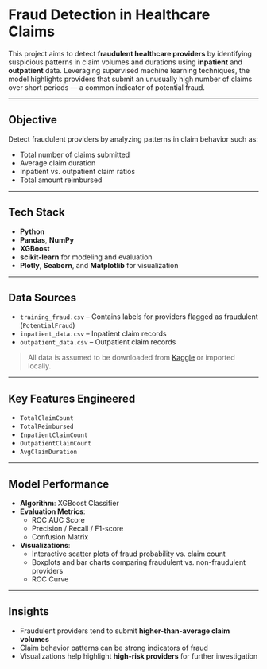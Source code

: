#  Fraud Detection in Healthcare Claims

This project aims to detect **fraudulent healthcare providers** by identifying suspicious patterns in claim volumes and durations using **inpatient** and **outpatient** data. Leveraging supervised machine learning techniques, the model highlights providers that submit an unusually high number of claims over short periods — a common indicator of potential fraud.

---

##  Objective

Detect fraudulent providers by analyzing patterns in claim behavior such as:

- Total number of claims submitted
- Average claim duration
- Inpatient vs. outpatient claim ratios
- Total amount reimbursed

---

##  Tech Stack

- **Python**
- **Pandas**, **NumPy**
- **XGBoost**
- **scikit-learn** for modeling and evaluation
- **Plotly**, **Seaborn**, and **Matplotlib** for visualization

---

##  Data Sources

- `training_fraud.csv` – Contains labels for providers flagged as fraudulent (`PotentialFraud`)
- `inpatient_data.csv` – Inpatient claim records
- `outpatient_data.csv` – Outpatient claim records

> All data is assumed to be downloaded from [Kaggle](https://www.kaggle.com/datasets/rohitrox/medicare-healthcare-claims-fraud-detection) or imported locally.

---

##  Key Features Engineered

- `TotalClaimCount`
- `TotalReimbursed`
- `InpatientClaimCount`
- `OutpatientClaimCount`
- `AvgClaimDuration`

---

##  Model Performance

- **Algorithm**: XGBoost Classifier
- **Evaluation Metrics**:
  - ROC AUC Score
  - Precision / Recall / F1-score
  - Confusion Matrix
- **Visualizations**:
  - Interactive scatter plots of fraud probability vs. claim count
  - Boxplots and bar charts comparing fraudulent vs. non-fraudulent providers
  - ROC Curve

---

##  Insights

- Fraudulent providers tend to submit **higher-than-average claim volumes**
- Claim behavior patterns can be strong indicators of fraud
- Visualizations help highlight **high-risk providers** for further investigation
